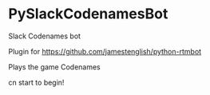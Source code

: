 # PySlackCodenamesBot
Slack Codenames bot

Plugin for https://github.com/jamestenglish/python-rtmbot

Plays the game Codenames

cn start to begin!
